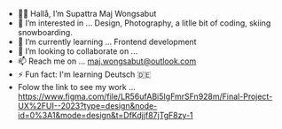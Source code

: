 - 👋😊 Hallå, I’m Supattra Maj Wongsabut
- 👀 I’m interested in ... Design, Photography, a litlle bit of coding, skiing snowboarding.
- 🌱 I’m currently learning ... Frontend development
- 💞️ I’m looking to collaborate on ...
- 📫 Reach me on ... maj.wongsabut@outlook.com
- ⚡ Fun fact: I'm learning Deutsch 🇩🇪
- Folow the link to see my work ... https://www.figma.com/file/LR56ufABi5IgFmrSFn928m/Final-Project-UX%2FUI--2023?type=design&node-id=0%3A1&mode=design&t=DfKdjjf87jTgF8zy-1

<!---
maj-wongsabut/maj-wongsabut is a ✨ special ✨ repository because its `README.md` (this file) appears on your GitHub profile.
You can click the Preview link to take a look at your changes.
--->
